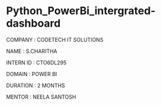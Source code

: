 # Python_PowerBi_intergrated-dashboard

COMPANY : CODETECH IT SOLUTIONS 

NAME : S.CHARITHA

INTERN ID : CTO6DL295

DOMAIN : POWER BI 

DURATION : 2 MONTHS

MENTOR : NEELA SANTOSH

